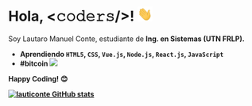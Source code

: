 # Hola, <𝚌𝚘𝚍𝚎𝚛𝚜/>! <img src="https://github.com/ABSphreak/ABSphreak/blob/master/gifs/Hi.gif" width="30px"></h2>
Soy Lautaro Manuel Conte, estudiante de <b>Ing. en Sistemas<b> (UTN FRLP).
- Aprendiendo `HTML5`, `CSS`, `Vue.js`, `Node.js`, `React.js`, `JavaScript`
- #bitcoin <img src="https://abs.twimg.com/hashflags/Bitcoin_evergreen/Bitcoin_evergreen.png" width="15px">


Happy Coding! 😊

[![lauticonte GitHub stats](https://github-readme-stats.vercel.app/api?username=lauticonte)](https://github.com/lauticonte/github-readme-stats)


